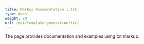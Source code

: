 ```yaml
---
title: Markup Documentation (.txt)
type: docs
weight: 20
url: /net/template-generation/txt/
---
```


The page provides documentation and examples using txt markup.
